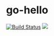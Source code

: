 # go-hello

[![Build Status](https://travis-ci.org/ViBiOh/go-api.svg?branch=master)](https://travis-ci.org/ViBiOh/go-api) [![](https://badge.imagelayers.io/vibioh/api:latest.svg)](https://imagelayers.io/?images=vibioh/api:latest 'Get your own badge on imagelayers.io')

